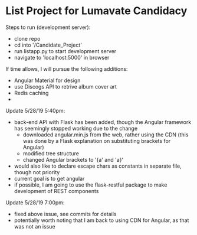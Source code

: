 # List Project for Lumavate Candidacy

Steps to run (development server):
 - clone repo
 - cd into '/Candidate_Project'
 - run listapp.py to start development server
 - navigate to 'localhost:5000' in browser

If time allows, I will pursue the following additions:
 - Angular Material for design
 - use Discogs API to retrive album cover art
 - Redis caching
 - 

Update 5/28/19 5:40pm:
 - back-end API with Flask has been added, though the Angular framework has seemingly stopped working due to the change
   - downloaded angular.min.js from the web, rather using the CDN (this was done by a Flask explanation on substituting brackets for Angular)
   - modified tree structure
   - changed Angular brackets to '{a' and 'a}'
 - would also like to declare escape chars as constants in separate file, though not priority
 - current goal is to get angular
 - if possible, I am going to use the flask-restful package to make development of REST components
 
Update 5/28/19 7:00pm:
 - fixed above issue, see commits for details
 - potentially worth noting that I am back to using CDN for Angular, as that was not an issue
